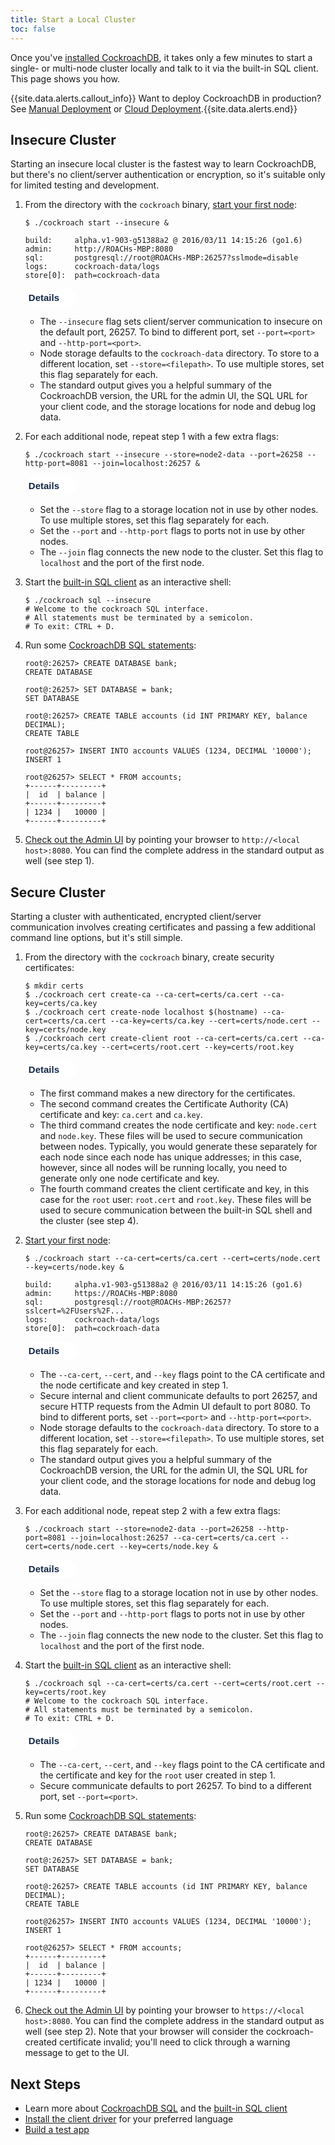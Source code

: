 ```yaml
---
title: Start a Local Cluster
toc: false
---
```


Once you've [installed CockroachDB](install-cockroachdb.html), it takes only a few minutes to start a single- or multi-node cluster locally and talk to it via the built-in SQL client. This page shows you how.  

{{site.data.alerts.callout_info}} Want to deploy CockroachDB in production? See <a href="manual-deployment.html">Manual Deployment</a> or <a href="cloud-deployment.html">Cloud Deployment</a>.{{site.data.alerts.end}}

<div id="toc"></div>

## Insecure Cluster

Starting an insecure local cluster is the fastest way to learn CockroachDB, but there's no client/server authentication or encryption, so it's suitable only for limited testing and development.

1. From the directory with the `cockroach` binary, [start your first node](start-a-node.html):

   ~~~ shell
   $ ./cockroach start --insecure &

   build:     alpha.v1-903-g51388a2 @ 2016/03/11 14:15:26 (go1.6)
   admin:     http://ROACHs-MBP:8080
   sql:       postgresql://root@ROACHs-MBP:26257?sslmode=disable
   logs:      cockroach-data/logs
   store[0]:  path=cockroach-data
   ~~~

   <button type="button" class="btn details collapsed" data-toggle="collapse" data-target="#details1">Details</button>
   <div id="details1" class="collapse">
      <ul>
         <li> The <code>--insecure</code> flag sets client/server communication to insecure on the default port, 26257. To bind to different port, set <code>--port=&#60;port&#62;</code> and <code>--http-port=&#60;port&#62;</code>.</li>
         <li>Node storage defaults to the <code>cockroach-data</code> directory. To store to a different location, set <code>--store=&#60;filepath&#62;</code>. To use multiple stores, set this flag separately for each.</li>
         <li>The standard output gives you a helpful summary of the CockroachDB version, the URL for the admin UI, the SQL URL for your client code, and the storage locations for node and debug log data.</li>
   </div>

2. For each additional node, repeat step 1 with a few extra flags:

   ~~~ shell
   $ ./cockroach start --insecure --store=node2-data --port=26258 --http-port=8081 --join=localhost:26257 &
   ~~~

   <button type="button" class="btn details collapsed" data-toggle="collapse" data-target="#details2">Details</button>
   <div id="details2" class="collapse">
      <ul>
         <li>Set the <code>--store</code> flag to a storage location not in use by other nodes. To use multiple stores, set this flag separately for each.</li>
         <li>Set the <code>--port</code> and <code>--http-port</code> flags to ports not in use by other nodes.</li>
         <li>The <code>--join</code> flag connects the new node to the cluster. Set this flag to <code>localhost</code> and the port of the first node.</li>
   </div>

3. Start the [built-in SQL client](use-the-built-in-sql-client.html) as an interactive shell:

   ~~~ shell
   $ ./cockroach sql --insecure
   # Welcome to the cockroach SQL interface.
   # All statements must be terminated by a semicolon.
   # To exit: CTRL + D.
   ~~~

4. Run some [CockroachDB SQL statements](learn-cockroachdb-sql.html):

   ~~~ shell
   root@:26257> CREATE DATABASE bank;
   CREATE DATABASE

   root@:26257> SET DATABASE = bank;
   SET DATABASE

   root@:26257> CREATE TABLE accounts (id INT PRIMARY KEY, balance DECIMAL);
   CREATE TABLE

   root@26257> INSERT INTO accounts VALUES (1234, DECIMAL '10000');
   INSERT 1

   root@26257> SELECT * FROM accounts;
   +------+---------+
   |  id  | balance |
   +------+---------+
   | 1234 |   10000 |
   +------+---------+
   ~~~
 
5. [Check out the Admin UI](explore-the-admin-ui.html) by pointing your browser to `http://<local host>:8080`. You can find the complete address in the standard output as well (see step 1).

## Secure Cluster

Starting a cluster with authenticated, encrypted client/server communication involves creating certificates and passing a few additional command line options, but it's still simple.

1. From the directory with the `cockroach` binary, create security certificates:

   ~~~ shell
   $ mkdir certs
   $ ./cockroach cert create-ca --ca-cert=certs/ca.cert --ca-key=certs/ca.key
   $ ./cockroach cert create-node localhost $(hostname) --ca-cert=certs/ca.cert --ca-key=certs/ca.key --cert=certs/node.cert --key=certs/node.key
   $ ./cockroach cert create-client root --ca-cert=certs/ca.cert --ca-key=certs/ca.key --cert=certs/root.cert --key=certs/root.key
   ~~~

   <button type="button" class="btn details collapsed" data-toggle="collapse" data-target="#details-secure1">Details</button>
   <div id="details-secure1" class="collapse">
      <ul>
         <li>The first command makes a new directory for the certificates.</li>
         <li>The second command creates the Certificate Authority (CA) certificate and key: <code>ca.cert</code> and <code>ca.key</code>.</li>
         <li>The third command creates the node certificate and key: <code>node.cert</code> and <code>node.key</code>. These files will be used to secure communication between nodes. Typically, you would generate these separately for each node since each node has unique addresses; in this case, however, since all nodes will be running locally, you need to generate only one node certificate and key.</li>
         <li>The fourth command creates the client certificate and key, in this case for the <code>root</code> user: <code>root.cert</code> and <code>root.key</code>. These files will be used to secure communication between the built-in SQL shell and the cluster (see step 4).</li>
   </div>

2. [Start your first node](start-a-node.html):
 
   ~~~ shell
   $ ./cockroach start --ca-cert=certs/ca.cert --cert=certs/node.cert --key=certs/node.key &

   build:     alpha.v1-903-g51388a2 @ 2016/03/11 14:15:26 (go1.6)
   admin:     https://ROACHs-MBP:8080
   sql:       postgresql://root@ROACHs-MBP:26257?sslcert=%2FUsers%2F...
   logs:      cockroach-data/logs
   store[0]:  path=cockroach-data
   ~~~

   <button type="button" class="btn details collapsed" data-toggle="collapse" data-target="#details-secure2">Details</button>
   <div id="details-secure2" class="collapse">
      <ul>
         <li>The <code>--ca-cert</code>, <code>--cert</code>, and <code>--key</code> flags point to the CA certificate and the node certificate and key created in step 1. </li>
         <li>Secure internal and client communicate defaults to port 26257, and secure HTTP requests from the Admin UI default to port 8080. To bind to different ports, set <code>--port=&#60;port&#62;</code> and <code>--http-port=&#60;port&#62;</code>.</li>
         <li>Node storage defaults to the <code>cockroach-data</code> directory. To store to a different location, set <code>--store=&#60;filepath&#62;</code>. To use multiple stores, set this flag separately for each.</li>
         <li>The standard output gives you a helpful summary of the CockroachDB version, the URL for the admin UI, the SQL URL for your client code, and the storage locations for node and debug log data.</li>
   </div>

3. For each additional node, repeat step 2 with a few extra flags:

   ~~~ shell
   $ ./cockroach start --store=node2-data --port=26258 --http-port=8081 --join=localhost:26257 --ca-cert=certs/ca.cert --cert=certs/node.cert --key=certs/node.key &
   ~~~

   <button type="button" class="btn details collapsed" data-toggle="collapse" data-target="#details-secure3">Details</button>
   <div id="details-secure3" class="collapse">
      <ul>
         <li>Set the <code>--store</code> flag to a storage location not in use by other nodes. To use multiple stores, set this flag separately for each.</li>
         <li>Set the <code>--port</code> and <code>--http-port</code> flags to ports not in use by other nodes.</li>
         <li>The <code>--join</code> flag connects the new node to the cluster. Set this flag to <code>localhost</code> and the port of the first node.</li>
   </div>

4. Start the [built-in SQL client](use-the-built-in-sql-client.html) as an interactive shell:

   ~~~ shell
   $ ./cockroach sql --ca-cert=certs/ca.cert --cert=certs/root.cert --key=certs/root.key
   # Welcome to the cockroach SQL interface.
   # All statements must be terminated by a semicolon.
   # To exit: CTRL + D.
   ~~~

   <button type="button" class="btn details collapsed" data-toggle="collapse" data-target="#details-secure4">Details</button>
   <div id="details-secure4" class="collapse">
      <ul>
         <li>The <code>--ca-cert</code>, <code>--cert</code>, and <code>--key</code> flags point to the CA certificate and the certificate and key for the <code>root</code> user created in step 1.</li>
         <li>Secure communicate defaults to port 26257. To bind to a different port, set <code>--port=&#60;port&#62;</code>.</li>
   </div>

5. Run some [CockroachDB SQL statements](learn-cockroachdb-sql.html):

   ~~~ shell
   root@:26257> CREATE DATABASE bank;
   CREATE DATABASE

   root@:26257> SET DATABASE = bank;
   SET DATABASE

   root@:26257> CREATE TABLE accounts (id INT PRIMARY KEY, balance DECIMAL);
   CREATE TABLE

   root@26257> INSERT INTO accounts VALUES (1234, DECIMAL '10000');
   INSERT 1

   root@26257> SELECT * FROM accounts;
   +------+---------+
   |  id  | balance |
   +------+---------+
   | 1234 |   10000 |
   +------+---------+
   ~~~
 
6. [Check out the Admin UI](explore-the-admin-ui.html) by pointing your browser to `https://<local host>:8080`. You can find the complete address in the standard output as well (see step 2). Note that your browser will consider the cockroach-created certificate invalid; you'll need to click through a warning message to get to the UI.

## Next Steps

- Learn more about [CockroachDB SQL](learn-cockroachdb-sql.html) and the [built-in SQL client](use-the-built-in-sql-client.html)
- [Install the client driver](install-client-drivers.html) for your preferred language
- [Build a test app](build-a-test-app.html)

<style>
/* Button for expanding/collapsing content */
.btn.details, .btn.details:active {
    background: #fff;
    border: none;
    font-family: Avernir-Black, sans-serif;
    font-size: 15px;
    font-weight: bold;
    padding: 5px;
    line-height: 20px;
    color: #142848;
    border-radius: 35px;
    margin-bottom: 0px;
    outline: none;
    box-shadow:none;
}
/* Icon when the content is shown */
.btn.details:after {
   font-family: "Glyphicons Halflings";
   content: "\e114";
   float: right;
   margin-left: 10px;
}
/* Icon when the content is hidden */
.btn.details.collapsed:after {
   font-family: "Glyphicons Halflings";
   float: right;
   margin-left: 10px;
   content: "\e080";
}
</style>
